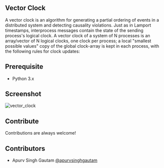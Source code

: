 ## Vector Clock

<p>
A vector clock is an algorithm for generating a partial ordering of events in a distributed system and detecting causality violations. Just as in Lamport timestamps, interprocess messages contain the state of the sending process's logical clock. A vector clock of a system of N processes is an array/vector of N logical clocks, one clock per process; a local "smallest possible values" copy of the global clock-array is kept in each process, with the following rules for clock updates:
</p>

## Prerequisite

- Python 3.x

## Screenshot

![vector_clock](https://user-images.githubusercontent.com/20106707/44480474-eabb1300-a660-11e8-85d0-76369b284ce7.png)


## Contribute

Contributions are always welcome!

## Contributors

- Apurv Singh Gautam [@apurvsinghgautam](https://github.com/apurvsinghgautam/)
